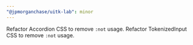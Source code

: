 ```yaml
---
"@jpmorganchase/uitk-lab": minor
---
```


Refactor Accordion CSS to remove `:not` usage.
Refactor TokenizedInput CSS to remove `:not` usage.
